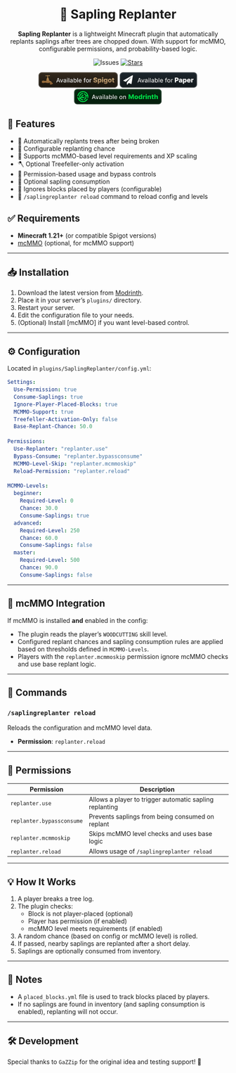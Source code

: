 <div align="center">

# 🌱 Sapling Replanter

**Sapling Replanter** is a lightweight Minecraft plugin that automatically replants saplings after trees are chopped down.
With support for mcMMO, configurable permissions, and probability-based logic.

![Issues](https://img.shields.io/github/issues-raw/BitByLogics/SaplingReplanter)
[![Stars](https://img.shields.io/github/stars/BitByLogics/SaplingReplanter)](https://github.com/BitByLogics/SaplingReplanter/stargazers)

<a href="#"><img src="https://raw.githubusercontent.com/intergrav/devins-badges/v3/assets/compact/supported/spigot_46h.png" height="35"></a>
<a href="#"><img src="https://raw.githubusercontent.com/intergrav/devins-badges/v3/assets/compact/supported/paper_46h.png" height="35"></a>
<a href="#"><img src="https://raw.githubusercontent.com/intergrav/devins-badges/v3/assets/compact/available/modrinth_vector.svg" height="35" href="https://modrinth.com/mod/inventory-slots"></a>

</div>

## 🔧 Features

- 🌲 Automatically replants trees after being broken
- 🎯 Configurable replanting chance
- 🧪 Supports mcMMO-based level requirements and XP scaling
- 🪓 Optional Treefeller-only activation
- 🧍 Permission-based usage and bypass controls
- 🌱 Optional sapling consumption
- 🚫 Ignores blocks placed by players (configurable)
- 🔁 `/saplingreplanter reload` command to reload config and levels

## ✅ Requirements

- **Minecraft 1.21+** (or compatible Spigot versions)
- [mcMMO](https://www.spigotmc.org/resources/official-mcmmo-original-author-returns.64348/) (optional, for mcMMO support)

---

## 📥 Installation

1. Download the latest version from [Modrinth](https://modrinth.com/project/sapling-replanter/).
2. Place it in your server’s `plugins/` directory.
3. Restart your server.
4. Edit the configuration file to your needs.
5. (Optional) Install [mcMMO] if you want level-based control.

---

## ⚙️ Configuration

Located in `plugins/SaplingReplanter/config.yml`:

```yaml
Settings:
  Use-Permission: true
  Consume-Saplings: true
  Ignore-Player-Placed-Blocks: true
  MCMMO-Support: true
  Treefeller-Activation-Only: false
  Base-Replant-Chance: 50.0

Permissions:
  Use-Replanter: "replanter.use"
  Bypass-Consume: "replanter.bypassconsume"
  MCMMO-Level-Skip: "replanter.mcmmoskip"
  Reload-Permission: "replanter.reload"

MCMMO-Levels:
  beginner:
    Required-Level: 0
    Chance: 30.0
    Consume-Saplings: true
  advanced:
    Required-Level: 250
    Chance: 60.0
    Consume-Saplings: false
  master:
    Required-Level: 500
    Chance: 90.0
    Consume-Saplings: false
```
---

## 🧪 mcMMO Integration

If mcMMO is installed **and** enabled in the config:

- The plugin reads the player’s `WOODCUTTING` skill level.
- Configured replant chances and sapling consumption rules are applied based on thresholds defined in `MCMMO-Levels`.
- Players with the `replanter.mcmmoskip` permission ignore mcMMO checks and use base replant logic.

---

## 🧾 Commands

### `/saplingreplanter reload`
Reloads the configuration and mcMMO level data.

- **Permission**: `replanter.reload`

---

## 🔐 Permissions

| Permission | Description |
|-----------|-------------|
| `replanter.use` | Allows a player to trigger automatic sapling replanting |
| `replanter.bypassconsume` | Prevents saplings from being consumed on replant |
| `replanter.mcmmoskip` | Skips mcMMO level checks and uses base logic |
| `replanter.reload` | Allows usage of `/saplingreplanter reload` |

---

## 💡 How It Works

1. A player breaks a tree log.
2. The plugin checks:
    - Block is not player-placed (optional)
    - Player has permission (if enabled)
    - mcMMO level meets requirements (if enabled)
3. A random chance (based on config or mcMMO level) is rolled.
4. If passed, nearby saplings are replanted after a short delay.
5. Saplings are optionally consumed from inventory.

---

## 📝 Notes

- A `placed_blocks.yml` file is used to track blocks placed by players.
- If no saplings are found in inventory (and sapling consumption is enabled), replanting will not occur.

---

## 🛠️ Development

Special thanks to `GaZZip` for the original idea and testing support! 🚀